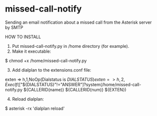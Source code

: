 # missed-call-notify
Sending an email notification about a missed call from the Asterisk server by SMTP

HOW TO INSTALL

1. Put missed-call-notify.py in /home directory (for example). 
2. Make it executable:

$ chmod +x /home/missed-call-notify.py

3. Add dialplan to the extensions.conf file:

exten => h,1,NoOp(Dialstatus is ${DIALSTATUS})
exten => h,2,ExecIf($["${DIALSTATUS}"!="ANSWER"]?system(/home/missed-call-notify.py ${CALLERID(name)} ${CALLERID(num)} ${EXTEN})

4. Reload dialplan:

$ asterisk -rx 'dialplan reload'
